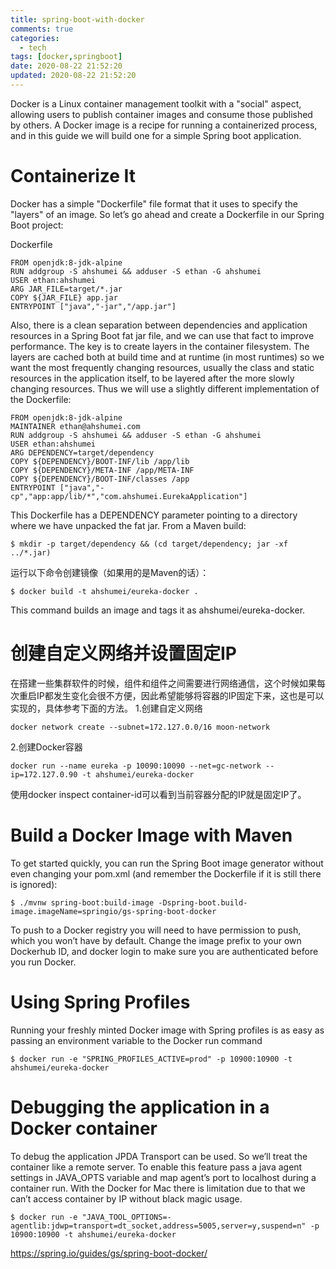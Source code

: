 ```yaml
---
title: spring-boot-with-docker
comments: true
categories:
  - tech
tags: [docker,springboot]
date: 2020-08-22 21:52:20
updated: 2020-08-22 21:52:20
---
```


Docker is a Linux container management toolkit with a "social" aspect, allowing users to publish container images and consume those published by others. A Docker image is a recipe for running a containerized process, and in this guide we will build one for a simple Spring boot application.

# Containerize It
Docker has a simple "Dockerfile" file format that it uses to specify the "layers" of an image. So let’s go ahead and create a Dockerfile in our Spring Boot project:

Dockerfile
```
FROM openjdk:8-jdk-alpine
RUN addgroup -S ahshumei && adduser -S ethan -G ahshumei
USER ethan:ahshumei
ARG JAR_FILE=target/*.jar
COPY ${JAR_FILE} app.jar
ENTRYPOINT ["java","-jar","/app.jar"]
```

Also, there is a clean separation between dependencies and application resources in a Spring Boot fat jar file, and we can use that fact to improve performance. The key is to create layers in the container filesystem. The layers are cached both at build time and at runtime (in most runtimes) so we want the most frequently changing resources, usually the class and static resources in the application itself, to be layered after the more slowly changing resources. Thus we will use a slightly different implementation of the Dockerfile:
```
FROM openjdk:8-jdk-alpine
MAINTAINER ethan@ahshumei.com
RUN addgroup -S ahshumei && adduser -S ethan -G ahshumei
USER ethan:ahshumei
ARG DEPENDENCY=target/dependency
COPY ${DEPENDENCY}/BOOT-INF/lib /app/lib
COPY ${DEPENDENCY}/META-INF /app/META-INF
COPY ${DEPENDENCY}/BOOT-INF/classes /app
ENTRYPOINT ["java","-cp","app:app/lib/*","com.ahshumei.EurekaApplication"]
```
This Dockerfile has a DEPENDENCY parameter pointing to a directory where we have unpacked the fat jar. From a Maven build:
```
$ mkdir -p target/dependency && (cd target/dependency; jar -xf ../*.jar)
```

运行以下命令创建镜像（如果用的是Maven的话）：
```
$ docker build -t ahshumei/eureka-docker .
```
This command builds an image and tags it as ahshumei/eureka-docker.

# 创建自定义网络并设置固定IP
在搭建一些集群软件的时候，组件和组件之间需要进行网络通信，这个时候如果每次重启IP都发生变化会很不方便，因此希望能够将容器的IP固定下来，这也是可以实现的，具体参考下面的方法。
1.创建自定义网络
```
docker network create --subnet=172.127.0.0/16 moon-network
```
2.创建Docker容器
```
docker run --name eureka -p 10090:10090 --net=gc-network --ip=172.127.0.90 -t ahshumei/eureka-docker
```
使用docker inspect container-id可以看到当前容器分配的IP就是固定IP了。

# Build a Docker Image with Maven
To get started quickly, you can run the Spring Boot image generator without even changing your pom.xml (and remember the Dockerfile if it is still there is ignored):
```
$ ./mvnw spring-boot:build-image -Dspring-boot.build-image.imageName=springio/gs-spring-boot-docker
```
To push to a Docker registry you will need to have permission to push, which you won’t have by default. Change the image prefix to your own Dockerhub ID, and docker login to make sure you are authenticated before you run Docker.

# Using Spring Profiles
Running your freshly minted Docker image with Spring profiles is as easy as passing an environment variable to the Docker run command
```
$ docker run -e "SPRING_PROFILES_ACTIVE=prod" -p 10900:10900 -t ahshumei/eureka-docker
```
# Debugging the application in a Docker container
To debug the application JPDA Transport can be used. So we’ll treat the container like a remote server. To enable this feature pass a java agent settings in JAVA_OPTS variable and map agent’s port to localhost during a container run. With the Docker for Mac there is limitation due to that we can’t access container by IP without black magic usage.
```
$ docker run -e "JAVA_TOOL_OPTIONS=-agentlib:jdwp=transport=dt_socket,address=5005,server=y,suspend=n" -p 10900:10900 -t ahshumei/eureka-docker
```

https://spring.io/guides/gs/spring-boot-docker/
